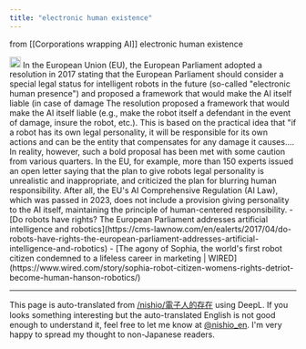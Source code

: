 ```yaml
---
title: "electronic human existence"
---
```


from  [[Corporations wrapping AI]]
electronic human existence

<img src='https://scrapbox.io/api/pages/nishio-en/DR/icon' alt='DR.icon' height="19.5"/>
In the European Union (EU), the European Parliament adopted a resolution in 2017 stating that the European Parliament should consider a special legal status for intelligent robots in the future (so-called "electronic human presence") and proposed a framework that would make the AI itself liable (in case of damage The resolution proposed a framework that would make the AI itself liable (e.g., make the robot itself a defendant in the event of damage, insure the robot, etc.). This is based on the practical idea that "if a robot has its own legal personality, it will be responsible for its own actions and can be the entity that compensates for any damage it causes.... In reality, however, such a bold proposal has been met with some caution from various quarters. In the EU, for example, more than 150 experts issued an open letter saying that the plan to give robots legal personality is unrealistic and inappropriate, and criticized the plan for blurring human responsibility. After all, the EU's AI Comprehensive Regulation (AI Law), which was passed in 2023, does not include a provision giving personality to the AI itself, maintaining the principle of human-centered responsibility.
- [Do robots have rights? The European Parliament addresses artificial intelligence and robotics](https://cms-lawnow.com/en/ealerts/2017/04/do-robots-have-rights-the-european-parliament-addresses-artificial-intelligence-and-robotics)
- [The agony of Sophia, the world's first robot citizen condemned to a lifeless career in marketing | WIRED](https://www.wired.com/story/sophia-robot-citizen-womens-rights-detriot-become-human-hanson-robotics/)




---
This page is auto-translated from [/nishio/電子人的存在](https://scrapbox.io/nishio/電子人的存在) using DeepL. If you looks something interesting but the auto-translated English is not good enough to understand it, feel free to let me know at [@nishio_en](https://twitter.com/nishio_en). I'm very happy to spread my thought to non-Japanese readers.